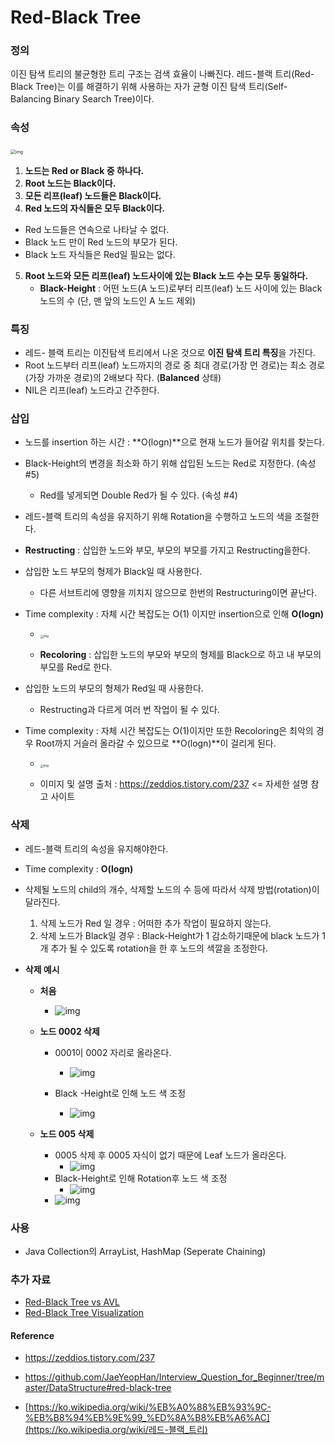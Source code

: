 





# Red-Black Tree

### 정의 

이진 탐색 트리의 불균형한 트리 구조는 검색 효율이 나빠진다. 레드-블랙 트리(Red-Black Tree)는 이를 해결하기 위해 사용하는 자가 균형 이진 탐색 트리(Self-Balancing Binary Search Tree)이다.



### 속성

 <img src="https://upload.wikimedia.org/wikipedia/commons/thumb/6/66/Red-black_tree_example.svg/2880px-Red-black_tree_example.svg.png" alt="img" style="zoom: 50%;" /> 



1. **노드는 Red or Black 중 하나다.**
2. **Root 노드는 Black이다.**
3. **모든 리프(leaf) 노드들은 Black이다.**
4.  **Red 노드의 자식들은 모두 Black이다.**
   - Red 노드들은 연속으로 나타날 수 없다.
   - Black 노드 만이 Red 노드의 부모가 된다.
   - Black 노드 자식들은 Red일 필요는 없다.
5. **Root 노드와 모든 리프(leaf) 노드사이에 있는 Black 노드 수는 모두 동일하다.** 
   - **Black-Height** : 어떤 노드(A 노드)로부터 리프(leaf) 노드 사이에 있는 Black 노드의 수 (단, 맨 앞의 노드인 A 노드 제외) 

### 특징

- 레드- 블랙 트리는 이진탐색 트리에서 나온 것으로 **이진 탐색 트리 특징**을 가진다.
- Root 노드부터 리프(leaf) 노드까지의 경로 중  최대 경로(가장 먼 경로)는 최소 경로(가장 가까운 경로)의 2배보다 작다. (**Balanced** 상태)
- NIL은 리프(leaf) 노드라고 간주한다.



### 삽입

- 노드를 insertion 하는 시간 : **O(logn)**으로 현재 노드가 들어갈 위치를 찾는다.

- Black-Height의 변경을 최소화 하기 위해 삽입된 노드는 Red로 지정한다. (속성 #5)

  - Red를 넣게되면 Double Red가 될 수 있다. (속성 #4)

-  레드-블랙 트리의 속성을 유지하기 위해 Rotation을 수행하고 노드의 색을 조절한다. 

  -  **Restructing** : 삽입한 노드와 부모, 부모의 부모를 가지고 Restructing을한다.
- 삽입한 노드 부모의 형제가 Black일 때 사용한다.
    - 다른 서브트리에 영향을 끼치지 않으므로 한번의 Restructuring이면 끝난다.
- Time complexity : 자체 시간 복잡도는 O(1) 이지만 insertion으로 인해 **O(logn)**
    - <img src="https://t1.daumcdn.net/cfile/tistory/998F903359CF658617" alt="img" style="zoom: 33%;" /> 

  - **Recoloring** : 삽입한 노드의 부모와 부모의 형제를 Black으로 하고 내 부모의 부모를 Red로 한다. 
- 삽입한 노드의 부모의 형제가 Red일 때 사용한다. 
    - Restructing과 다르게 여러 번 작업이 될 수 있다.
- Time complexity : 자체 시간 복잡도는 O(1)이지만 또한 Recoloring은 최악의 경우 Root까지 거슬러 올라갈 수 있으므로 **O(logn)**이 걸리게 된다. 
    - <img src="https://t1.daumcdn.net/cfile/tistory/9956CA3359CF658708" alt="img" style="zoom: 33%;" /> 

  - 이미지 및 설명 출처 : https://zeddios.tistory.com/237  <=  자세한 설명 참고 사이트

### 삭제

- 레드-블랙 트리의 속성을 유지해야한다.
- Time complexity : **O(logn)**
- 삭제될 노드의 child의 개수, 삭제할 노드의 수 등에 따라서 삭제 방법(rotation)이 달라진다.
  1. 삭제 노드가 Red 일 경우 : 어떠한 추가 작업이 필요하지 않는다. 
  2. 삭제 노드가 Black일 경우 : Black-Height가 1 감소하기때문에 black 노드가 1개 추가 될 수 있도록 rotation을 한 후 노드의 색깔을 조정한다. 

- **삭제 예시**
  - **처음**
    
    - ![img](..\_Images\[RBT]example_1.png)
  - **노드 0002 삭제**
    - 0001이 0002 자리로 올라온다.
      
      - ![img](..\_Images\[RBT]example_2.png)
      
    - Black -Height로 인해 노드 색 조정
      
      - ![img](..\_Images\[RBT]example_3.png)
  - **노드 005 삭제**
    - 0005 삭제 후 0005 자식이 없기 때문에 Leaf 노드가 올라온다.
      - ![img](..\_Images\[RBT]example_4.png)
    - Black-Height로 인해 Rotation후 노드 색 조정
      - ![img](..\_Images\[RBT]example_5.png)
    - ![img](..\_Images\[RBT]example_6.png)

### 사용

- Java Collection의 ArrayList, HashMap (Seperate Chaining)

  

### 추가 자료

- [Red-Black Tree vs AVL]( [https://velog.io/@agugu95/%EC%9D%B4%EC%A7%84-%ED%8A%B8%EB%A6%AC%EC%9D%98-%EA%B7%A0%ED%98%95-RED-BALCKAVL](https://velog.io/@agugu95/이진-트리의-균형-RED-BALCKAVL) ) 
- [Red-Black Tree Visualization](https://www.cs.usfca.edu/~galles/visualization/RedBlack.html)

#### Reference

-   https://zeddios.tistory.com/237 

-  https://github.com/JaeYeopHan/Interview_Question_for_Beginner/tree/master/DataStructure#red-black-tree 

-  [https://ko.wikipedia.org/wiki/%EB%A0%88%EB%93%9C-%EB%B8%94%EB%9E%99_%ED%8A%B8%EB%A6%AC](https://ko.wikipedia.org/wiki/레드-블랙_트리) 
